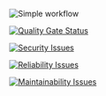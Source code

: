 ![Simple workflow](https://github.com/Dmitrykrz/Spring/actions/workflows/1.yaml/badge.svg)


[![Quality Gate Status](https://sonarqube.goegilles.fr/api/project_badges/measure?project=Dmitrykrz_Spring_40859943-6c01-4f47-ad4f-93c3bc3576d8&metric=alert_status&token=sqb_babc0c67ce92d46039a35cac3837cc4adc143251)](https://sonarqube.goegilles.fr/dashboard?id=Dmitrykrz_Spring_40859943-6c01-4f47-ad4f-93c3bc3576d8)

[![Security Issues](https://sonarqube.goegilles.fr/api/project_badges/measure?project=Dmitrykrz_Spring_40859943-6c01-4f47-ad4f-93c3bc3576d8&metric=software_quality_security_issues&token=sqb_babc0c67ce92d46039a35cac3837cc4adc143251)](https://sonarqube.goegilles.fr/dashboard?id=Dmitrykrz_Spring_40859943-6c01-4f47-ad4f-93c3bc3576d8)

[![Reliability Issues](https://sonarqube.goegilles.fr/api/project_badges/measure?project=Dmitrykrz_Spring_40859943-6c01-4f47-ad4f-93c3bc3576d8&metric=software_quality_reliability_issues&token=sqb_babc0c67ce92d46039a35cac3837cc4adc143251)](https://sonarqube.goegilles.fr/dashboard?id=Dmitrykrz_Spring_40859943-6c01-4f47-ad4f-93c3bc3576d8)


[![Maintainability Issues](https://sonarqube.goegilles.fr/api/project_badges/measure?project=Dmitrykrz_Spring_40859943-6c01-4f47-ad4f-93c3bc3576d8&metric=software_quality_maintainability_issues&token=sqb_babc0c67ce92d46039a35cac3837cc4adc143251)](https://sonarqube.goegilles.fr/dashboard?id=Dmitrykrz_Spring_40859943-6c01-4f47-ad4f-93c3bc3576d8)


